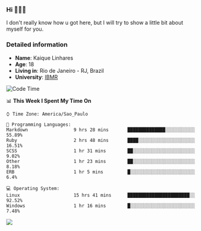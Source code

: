 ### Hi 🙋🏽‍♂️

I don't really know how u got here, but I will try to show a little bit about myself for you.

### Detailed information

* **Name**: Kaique Linhares
* **Age**: 18
* **Living in**: Rio  de Janeiro - RJ, Brazil
* **University**: [IBMR](https://www.ibmr.br/)

<!--START_SECTION:waka-->
![Code Time](http://img.shields.io/badge/Code%20Time-0%20secs-blue)

📊 **This Week I Spent My Time On** 

```text
⌚︎ Time Zone: America/Sao_Paulo

💬 Programming Languages: 
Markdown                 9 hrs 28 mins       ██████████████░░░░░░░░░░░   55.89% 
Ruby                     2 hrs 48 mins       ████░░░░░░░░░░░░░░░░░░░░░   16.51% 
SCSS                     1 hr 31 mins        ██░░░░░░░░░░░░░░░░░░░░░░░   9.02% 
Other                    1 hr 23 mins        ██░░░░░░░░░░░░░░░░░░░░░░░   8.18% 
ERB                      1 hr 5 mins         █░░░░░░░░░░░░░░░░░░░░░░░░   6.4%

💻 Operating System: 
Linux                    15 hrs 41 mins      ███████████████████████░░   92.52% 
Windows                  1 hr 16 mins        █░░░░░░░░░░░░░░░░░░░░░░░░   7.48%

```


<!--END_SECTION:waka-->

<a href="https://www.linkedin.com/in/kaique-linhares-25a840208/"  target="_blank"><img src="https://img.shields.io/badge/-LinkedIn-%230077B5?style=for-the-badge&logo=linkedin&logoColor=white" target="_blank"></a>
